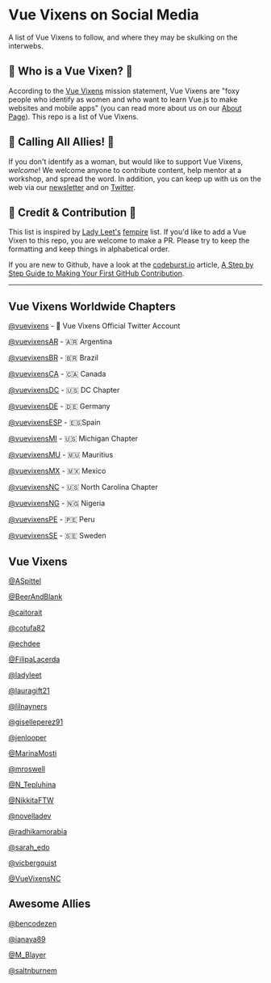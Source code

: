 # Vue Vixens on Social Media
A list of Vue Vixens to follow, and where they may be skulking on the interwebs.

## :crown: Who is a Vue Vixen? :crown:
According to the [Vue Vixens](https://vuevixens.org/) mission statement, Vue Vixens are "foxy people who identify as women and who want to learn Vue.js to make websites and mobile apps" (you can read more about us on our [About Page](https://vuevixens.org/about)). This repo is a list of Vue Vixens.

## :loudspeaker: Calling All Allies! :loudspeaker:
If you don't identify as a woman, but would like to support Vue Vixens, *welcome*! We welcome anyone to contribute content, help mentor at a workshop, and spread the word. In addition, you can keep up with us on the web via our [newsletter](https://tinyletter.com/VueVixens) and on [Twitter](https://twitter.com/VueVixens). 

## :angel: Credit & Contribution :angel:
This list is inspired by [Lady Leet's](https://github.com/ladyleet) [fempire](https://github.com/fempire/women-tech-speakers-organizers) list. If you'd like to add a Vue Vixen to this repo, you are welcome to make a PR. Please try to keep the formatting and keep things in alphabetical order. 

If you are new to Github, have a look at the [codeburst.io](https://codeburst.io/) article, [A Step by Step Guide to Making Your First GitHub Contribution](https://codeburst.io/a-step-by-step-guide-to-making-your-first-github-contribution-5302260a2940). 

***
## Vue Vixens Worldwide Chapters

[@vuevixens](https://twitter.com/vuevixens) - 🦊 Vue Vixens Official Twitter Account

[@vuevixensAR](https://twitter.com/vuevixens) - 🇦🇷 Argentina

[@vuevixensBR](https://twitter.com/vuevixens) - 🇧🇷 Brazil

[@vuevixensCA](https://twitter.com/vuevixens) - 🇨🇦 Canada

[@vuevixensDC](https://twitter.com/vuevixens) - 🇺🇸 DC Chapter

[@vuevixensDE](https://twitter.com/vuevixens) - 🇩🇪 Germany

[@vuevixensESP](https://twitter.com/vuevixens) - 🇪🇸Spain

[@vuevixensMI](https://twitter.com/vuevixens) - 🇺🇸 Michigan Chapter

[@vuevixensMU](https://twitter.com/vuevixens) - 🇲🇺 Mauritius

[@vuevixensMX](https://twitter.com/vuevixens) - 🇲🇽 Mexico

[@vuevixensNC](https://twitter.com/vuevixens) - 🇺🇸 North Carolina Chapter

[@vuevixensNG](https://twitter.com/vuevixens) - 🇳🇬 Nigeria

[@vuevixensPE](https://twitter.com/vuevixens) - 🇵🇪 Peru

[@vuevixensSE](https://twitter.com/vuevixens) - 🇸🇪 Sweden


## Vue Vixens

[@ASpittel](https://twitter.com/ASpittel)

[@BeerAndBlank](https://twitter.com/BeerAndBlank)

[@caitorait](https://twitter.com/caitorait)

[@cotufa82](https://twitter.com/cotufa82)

[@echdee](https://twitter.com/echdee)

[@FilipaLacerda](https://twitter.com/FilipaLacerda)

[@ladyleet](https://twitter.com/ladyleet)

[@lauragift21](https://twitter.com/lauragift21)

[@lilnayners](https://twitter.com/lilnayners)

[@giselleperez91](https://twitter.com/giselleperez91)

[@jenlooper](https://twitter.com/jenlooper)

[@MarinaMosti](https://twitter.com/MarinaMosti)

[@mroswell](https://twitter.com/mroswell)

[@N_Tepluhina](https://twitter.com/N_Tepluhina)

[@NikkitaFTW](https://twitter.com/nikkitaftw)

[@novelladev](https://twitter.com/novelladev)

[@radhikamorabia](https://twitter.com/radhikamorabia)

[@sarah_edo](https://twitter.com/sarah_edo)

[@vicbergquist](https://twitter.com/vicbergquist)

[@VueVixensNC](https://twitter.com/VueVixensNC)


## Awesome Allies
[@bencodezen](https://twitter.com/bencodezen)

[@ianaya89](https://twitter.com/ianaya89)

[@M_Blayer](https://twitter.com/m_blayer)

[@saltnburnem](https://twitter.com/saltnburnem)
